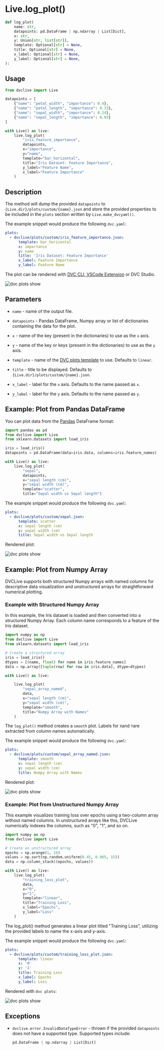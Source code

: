# Live.log_plot()

```py
def log_plot(
    name: str,
    datapoints: pd.DataFrame | np.ndarray | List[Dict],
    x: str,
    y: Union[str, list[str]],
    template: Optional[str] = None,
    title: Optional[str] = None,
    x_label: Optional[str] = None,
    y_label: Optional[str] = None,
):
```

## Usage

```py
from dvclive import Live

datapoints = [
    {"name": "petal_width", "importance": 0.4},
    {"name": "petal_length", "importance": 0.33},
    {"name": "sepal_width", "importance": 0.24},
    {"name": "sepal_length", "importance": 0.03}
]

with Live() as live:
    live.log_plot(
        "iris_feature_importance",
        datapoints,
        x="importance",
        y="name",
        template="bar_horizontal",
        title="Iris Dataset: Feature Importance",
        y_label="Feature Name",
        x_label="Feature Importance"
    )
```

## Description

The method will dump the provided `datapoints` to
`{Live.dir}/plots/custom/{name}.json` and store the provided properties to be
included in the `plots` section written by `Live.make_dvcyaml()`.

The example snippet would produce the following `dvc.yaml`:

```yaml
plots:
  - dvclive/plots/custom/iris_feature_importance.json:
      template: bar_horizontal
      x: importance
      y: name
      title: 'Iris Dataset: Feature Importance'
      x_label: Feature Importance
      y_label: Feature Name
```

The plot can be rendered with
[DVC CLI, VSCode Extension](/doc/user-guide/experiment-management/visualizing-plots)
or DVC Studio.

![dvc plots show](/img/dvclive-log_plot.png)

## Parameters

- `name` - name of the output file.

- `datapoints` - Pandas DataFrame, Numpy array or list of dictionaries
  containing the data for the plot.

- `x` - name of the key (present in the dictionaries) to use as the `x` axis.

- `y` - name of the key or keys (present in the dictionaries) to use as the `y`
  axis.

- `template` - name of the
  [DVC plots template](/doc/user-guide/experiment-management/visualizing-plots#plot-templates-data-series-only)
  to use. Defaults to `linear`.

- `title` - title to be displayed. Defaults to
  `{Live.dir}/plots/custom/{name}.json`.

- `x_label` - label for the `x` axis. Defaults to the name passed as `x`.

- `y_label` - label for the `y` axis. Defaults to the name passed as `y`.

## Example: Plot from Pandas DataFrame

You can plot data from the [Pandas](https://pandas.pydata.org/docs/index.html)
DataFrame format:

```py
import pandas as pd
from dvclive import Live
from sklearn.datasets import load_iris

iris = load_iris()
datapoints = pd.DataFrame(data=iris.data, columns=iris.feature_names)

with Live() as live:
    live.log_plot(
        "sepal",
        datapoints,
        x="sepal length (cm)",
        y="sepal width (cm)",
        template="scatter",
        title="Sepal width vs Sepal length")
```

The example snippet would produce the following `dvc.yaml`:

```yaml
plots:
  - dvclive/plots/custom/sepal.json:
      template: scatter
      x: sepal length (cm)
      y: sepal width (cm)
      title: Sepal width vs Sepal length
```

Rendered plot:

![dvc plots show](/img/dvclive-log_plot-dataframe.png)

## Example: Plot from Numpy Array

DVCLive supports both structured Numpy arrays with named columns for descriptive
data visualization and unstructured arrays for straightforward numerical
plotting.

### Example with Structured Numpy Array

In this example, the Iris dataset is loaded and then converted into a structured
Numpy Array. Each column name corresponds to a feature of the Iris dataset.

```py
import numpy as np
from dvclive import Live
from sklearn.datasets import load_iris

# Create a structured array
iris = load_iris()
dtypes = [(name, float) for name in iris.feature_names]
data = np.array([tuple(row) for row in iris.data], dtype=dtypes)

with Live() as live:

    live.log_plot(
        "sepal_array_named",
        data,
        x="sepal length (cm)",
        y="sepal width (cm)",
        template="smooth",
        title="Numpy Array with Names"
    )
```

The `log_plot()` method creates a `smooth` plot. Labels for `X`and `Y`are
extracted from column names automatically.

The example snippet would produce the following `dvc.yaml`:

```yaml
plots:
  - dvclive/plots/custom/sepal_array_named.json:
      template: smooth
      x: sepal length (cm)
      y: sepal width (cm)
      title: Numpy Array with Names
```

Rendered plot:

![dvc plots show](/img/dvclive-log_plot-structured_array.png)

### Example: Plot from Unstructured Numpy Array

This example visualizes training loss over epochs using a two-column array
without named columns. In unstructured arrays like this, DVCLive numerically
indexes the columns, such as "0", "1", and so on.

```py
import numpy as np
from dvclive import Live

# Create an unstructured array
epochs = np.arange(1, 16)
values = np.sort(np.random.uniform(0.45, 0.965, 15))
data = np.column_stack((epochs, values))

with Live() as live:
    live.log_plot(
        "training_loss_plot",
        data,
        x="0",
        y="1",
        template="linear",
        title="Training Loss",
        x_label="Epochs",
        y_label="Loss"
    )
```

The log_plot() method generates a linear plot titled "Training Loss", utilizing
the provided labels to name the x-axis and y-axis.

The example snippet would produce the following `dvc.yaml`:

```yaml
plots:
  - dvclive/plots/custom/training_loss_plot.json:
      template: linear
      x: '0'
      y: '1'
      title: Training Loss
      x_label: Epochs
      y_label: Loss
```

Rendered with `dvc plots`:

![dvc plots show](/img/dvclive-log_plot-unstructured.png)

## Exceptions

- `dvclive.error.InvalidDataTypeError` - thrown if the provided `datapoints`
  does not have a supported type. Supported types include:

  ```python
  pd.DataFrame | np.ndarray | List[Dict]
  ```
